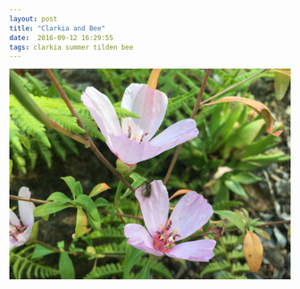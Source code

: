 ```yaml
---
layout: post
title: "Clarkia and Bee"
date:  2016-09-12 16:29:55
tags: clarkia summer tilden bee 
---
```


![Clarkia and Bee](/images/clarkia-and-bee-in-ferns.png)

<!--more-->

